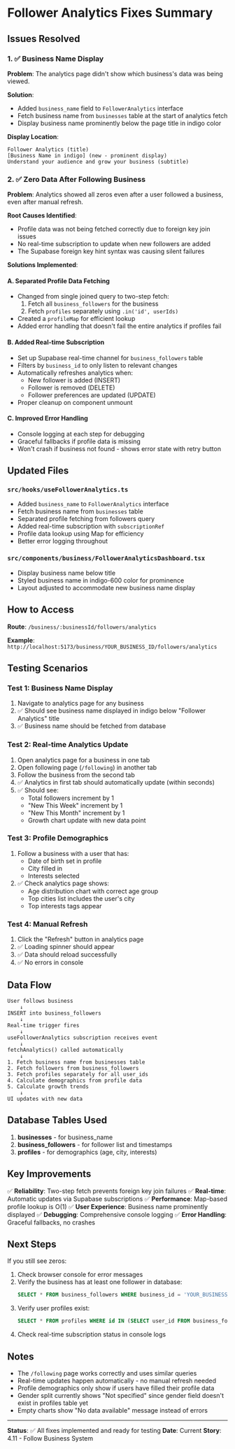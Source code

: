 # Follower Analytics Fixes Summary

## Issues Resolved

### 1. ✅ Business Name Display
**Problem**: The analytics page didn't show which business's data was being viewed.

**Solution**:
- Added `business_name` field to `FollowerAnalytics` interface
- Fetch business name from `businesses` table at the start of analytics fetch
- Display business name prominently below the page title in indigo color

**Display Location**: 
```
Follower Analytics (title)
[Business Name in indigo] (new - prominent display)
Understand your audience and grow your business (subtitle)
```

### 2. ✅ Zero Data After Following Business
**Problem**: Analytics showed all zeros even after a user followed a business, even after manual refresh.

**Root Causes Identified**:
- Profile data was not being fetched correctly due to foreign key join issues
- No real-time subscription to update when new followers are added
- The Supabase foreign key hint syntax was causing silent failures

**Solutions Implemented**:

#### A. Separated Profile Data Fetching
- Changed from single joined query to two-step fetch:
  1. Fetch all `business_followers` for the business
  2. Fetch `profiles` separately using `.in('id', userIds)`
- Created a `profileMap` for efficient lookup
- Added error handling that doesn't fail the entire analytics if profiles fail

#### B. Added Real-time Subscription
- Set up Supabase real-time channel for `business_followers` table
- Filters by `business_id` to only listen to relevant changes
- Automatically refreshes analytics when:
  - New follower is added (INSERT)
  - Follower is removed (DELETE)
  - Follower preferences are updated (UPDATE)
- Proper cleanup on component unmount

#### C. Improved Error Handling
- Console logging at each step for debugging
- Graceful fallbacks if profile data is missing
- Won't crash if business not found - shows error state with retry button

## Updated Files

### `src/hooks/useFollowerAnalytics.ts`
- Added `business_name` to `FollowerAnalytics` interface
- Fetch business name from `businesses` table
- Separated profile fetching from followers query
- Added real-time subscription with `subscriptionRef`
- Profile data lookup using Map for efficiency
- Better error logging throughout

### `src/components/business/FollowerAnalyticsDashboard.tsx`
- Display business name below title
- Styled business name in indigo-600 color for prominence
- Layout adjusted to accommodate new business name display

## How to Access

**Route**: `/business/:businessId/followers/analytics`

**Example**: `http://localhost:5173/business/YOUR_BUSINESS_ID/followers/analytics`

## Testing Scenarios

### Test 1: Business Name Display
1. Navigate to analytics page for any business
2. ✅ Should see business name displayed in indigo below "Follower Analytics" title
3. ✅ Business name should be fetched from database

### Test 2: Real-time Analytics Update
1. Open analytics page for a business in one tab
2. Open following page (`/following`) in another tab
3. Follow the business from the second tab
4. ✅ Analytics in first tab should automatically update (within seconds)
5. ✅ Should see:
   - Total followers increment by 1
   - "New This Week" increment by 1
   - "New This Month" increment by 1
   - Growth chart update with new data point

### Test 3: Profile Demographics
1. Follow a business with a user that has:
   - Date of birth set in profile
   - City filled in
   - Interests selected
2. ✅ Check analytics page shows:
   - Age distribution chart with correct age group
   - Top cities list includes the user's city
   - Top interests tags appear

### Test 4: Manual Refresh
1. Click the "Refresh" button in analytics page
2. ✅ Loading spinner should appear
3. ✅ Data should reload successfully
4. ✅ No errors in console

## Data Flow

```
User follows business
    ↓
INSERT into business_followers
    ↓
Real-time trigger fires
    ↓
useFollowerAnalytics subscription receives event
    ↓
fetchAnalytics() called automatically
    ↓
1. Fetch business name from businesses table
2. Fetch followers from business_followers
3. Fetch profiles separately for all user_ids
4. Calculate demographics from profile data
5. Calculate growth trends
    ↓
UI updates with new data
```

## Database Tables Used

1. **businesses** - for business_name
2. **business_followers** - for follower list and timestamps
3. **profiles** - for demographics (age, city, interests)

## Key Improvements

✅ **Reliability**: Two-step fetch prevents foreign key join failures
✅ **Real-time**: Automatic updates via Supabase subscriptions
✅ **Performance**: Map-based profile lookup is O(1)
✅ **User Experience**: Business name prominently displayed
✅ **Debugging**: Comprehensive console logging
✅ **Error Handling**: Graceful fallbacks, no crashes

## Next Steps

If you still see zeros:
1. Check browser console for error messages
2. Verify the business has at least one follower in database:
   ```sql
   SELECT * FROM business_followers WHERE business_id = 'YOUR_BUSINESS_ID';
   ```
3. Verify user profiles exist:
   ```sql
   SELECT * FROM profiles WHERE id IN (SELECT user_id FROM business_followers WHERE business_id = 'YOUR_BUSINESS_ID');
   ```
4. Check real-time subscription status in console logs

## Notes

- The `/following` page works correctly and uses similar queries
- Real-time updates happen automatically - no manual refresh needed
- Profile demographics only show if users have filled their profile data
- Gender split currently shows "Not specified" since gender field doesn't exist in profiles table yet
- Empty charts show "No data available" message instead of errors

---

**Status**: ✅ All fixes implemented and ready for testing
**Date**: Current
**Story**: 4.11 - Follow Business System
